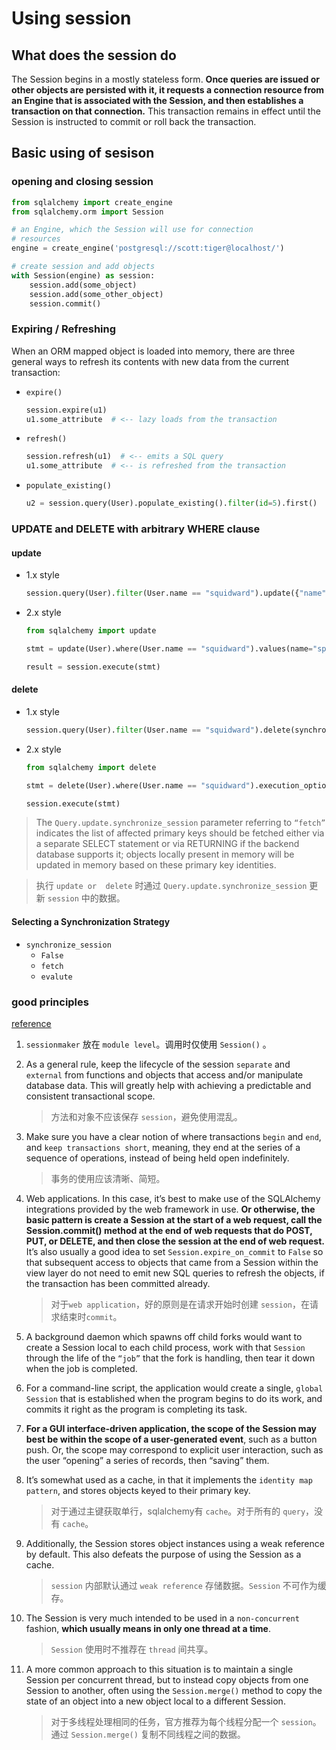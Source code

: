 # Using session

## What does the session do

The Session begins in a mostly stateless form. __Once queries are issued or other objects are persisted with it, it requests a connection resource from an Engine that is associated with the Session, and then establishes a transaction on that connection.__ This transaction remains in effect until the Session is instructed to commit or roll back the transaction.

## Basic using of sesison

### opening and closing session

```py
from sqlalchemy import create_engine
from sqlalchemy.orm import Session

# an Engine, which the Session will use for connection
# resources
engine = create_engine('postgresql://scott:tiger@localhost/')

# create session and add objects
with Session(engine) as session:
    session.add(some_object)
    session.add(some_other_object)
    session.commit()
```

### Expiring / Refreshing

When an ORM mapped object is loaded into memory, there are three general ways to refresh its contents with new data from the current transaction:

- `expire()`

    ```py
    session.expire(u1)
    u1.some_attribute  # <-- lazy loads from the transaction
    ```

- `refresh()`

    ```py
    session.refresh(u1)  # <-- emits a SQL query
    u1.some_attribute  # <-- is refreshed from the transaction
    ```

- `populate_existing()`

    ```py
    u2 = session.query(User).populate_existing().filter(id=5).first()
    ```

### UPDATE and DELETE with arbitrary WHERE clause

#### update

- 1.x style

    ```py
    session.query(User).filter(User.name == "squidward").update({"name": "spongebob"}, synchronize_session="fetch")
    ```

- 2.x style

    ```py
    from sqlalchemy import update

    stmt = update(User).where(User.name == "squidward").values(name="spongebob").execution_options(synchronize_session="fetch")

    result = session.execute(stmt)
    ```

#### delete

- 1.x style

    ```py
    session.query(User).filter(User.name == "squidward").delete(synchronize_session="fetch")
    ```

- 2.x style

    ```py
    from sqlalchemy import delete

    stmt = delete(User).where(User.name == "squidward").execution_options(synchronize_session="fetch")

    session.execute(stmt)
    ```

> The `Query.update.synchronize_session` parameter referring to `“fetch”` indicates the list of affected primary keys should be fetched either via a separate SELECT statement or via RETURNING if the backend database supports it; objects locally present in memory will be updated in memory based on these primary key identities.


> 执行 `update or  delete` 时通过 `Query.update.synchronize_session` 更新 `session` 中的数据。

#### Selecting a Synchronization Strategy

- `synchronize_session`
    - `False`
    - `fetch`
    - `evalute`

### good principles

[reference](https://docs.sqlalchemy.org/en/14/orm/session_basics.html#session-frequently-asked-questions)

1. `sessionmaker` 放在 `module level`。调用时仅使用 `Session()` 。

2. As a general rule, keep the lifecycle of the session `separate` and `external` from functions and objects that access and/or manipulate database data. This will greatly help with achieving a predictable and consistent transactional scope.
    > 方法和对象不应该保存 `session`，避免使用混乱。

3. Make sure you have a clear notion of where transactions `begin` and `end`, and `keep transactions short`, meaning, they end at the series of a sequence of operations, instead of being held open indefinitely.
    > 事务的使用应该清晰、简短。

4. Web applications. In this case, it’s best to make use of the SQLAlchemy integrations provided by the web framework in use. __Or otherwise, the basic pattern is create a Session at the start of a web request, call the Session.commit() method at the end of web requests that do POST, PUT, or DELETE, and then close the session at the end of web request.__ It’s also usually a good idea to set `Session.expire_on_commit` to `False` so that subsequent access to objects that came from a Session within the view layer do not need to emit new SQL queries to refresh the objects, if the transaction has been committed already.
    > 对于`web application`，好的原则是在请求开始时创建 `session`，在请求结束时`commit`。

5. A background daemon which spawns off child forks would want to create a Session local to each child process, work with that `Session` through the life of the `“job”` that the fork is handling, then tear it down when the job is completed.

6. For a command-line script, the application would create a single, `global` `Session` that is established when the program begins to do its work, and commits it right as the program is completing its task.

7. __For a GUI interface-driven application, the scope of the Session may best be within the scope of a user-generated event__, such as a button push. Or, the scope may correspond to explicit user interaction, such as the user “opening” a series of records, then “saving” them.

8. It’s somewhat used as a cache, in that it implements the `identity map pattern`, and stores objects keyed to their primary key.
    > 对于通过主键获取单行，sqlalchemy有 `cache`。对于所有的 `query`，没有 `cache`。

9. Additionally, the Session stores object instances using a weak reference by default. This also defeats the purpose of using the Session as a cache.
    > `session` 内部默认通过 `weak reference` 存储数据。`Session` 不可作为缓存。

10. The Session is very much intended to be used in a `non-concurrent` fashion, __which usually means in only one thread at a time__.
    > `Session` 使用时不推荐在 `thread` 间共享。

11. A more common approach to this situation is to maintain a single Session per concurrent thread, but to instead copy objects from one Session to another, often using the `Session.merge()` method to copy the state of an object into a new object local to a different Session.
    > 对于多线程处理相同的任务，官方推荐为每个线程分配一个 `session`。通过 `Session.merge()` 复制不同线程之间的数据。
